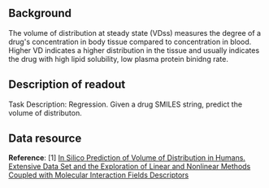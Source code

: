 ## Background
The volume of distribution at steady state (VDss) measures the degree of a drug's concentration in body tissue compared to concentration in blood. Higher VD indicates a higher distribution in the tissue and usually indicates the drug with high lipid solubility, low plasma protein binidng rate.

## Description of readout
Task Description: Regression. Given a drug SMILES string, predict the volume of distributon.

## Data resource
**Reference**: [1] [In Silico Prediction of Volume of Distribution in Humans. Extensive Data Set and the Exploration of Linear and Nonlinear Methods Coupled with Molecular Interaction Fields Descriptors](https://pubs.acs.org/doi/10.1021/acs.jcim.6b00044)